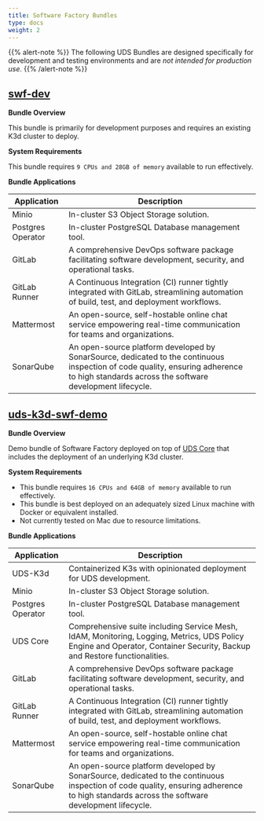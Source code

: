 ```yaml
---
title: Software Factory Bundles
type: docs
weight: 2
---
```


{{% alert-note %}}
The following UDS Bundles are designed specifically for development and testing environments and are *not intended for production use*.
{{% /alert-note %}}

## [swf-dev](https://github.com/defenseunicorns/uds-software-factory/tree/main/bundles/dev)

**Bundle Overview**

This bundle is primarily for development purposes and requires an existing K3d cluster to deploy.

**System Requirements**

This bundle requires `9 CPUs and 28GB of memory` available to run effectively.

**Bundle Applications**

| Application       | Description                                                                                                                                                                               |
| ----------------- | ----------------------------------------------------------------------------------------------------------------------------------------------------------------------------------------- |
| Minio             | In-cluster S3 Object Storage solution.                                                                                                                                                    |
| Postgres Operator | In-cluster PostgreSQL Database management tool.                                                                                                                                           |
| GitLab            | A comprehensive DevOps software package facilitating software development, security, and operational tasks.                                                                               |
| GitLab Runner     | A Continuous Integration (CI) runner tightly integrated with GitLab, streamlining automation of build, test, and deployment workflows.                                                    |
| Mattermost        | An open-source, self-hostable online chat service empowering real-time communication for teams and organizations.                                                                         |
| SonarQube         | An open-source platform developed by SonarSource, dedicated to the continuous inspection of code quality, ensuring adherence to high standards across the software development lifecycle. |

## [uds-k3d-swf-demo](https://github.com/defenseunicorns/uds-software-factory/tree/main/bundles/k3d-demo)

**Bundle Overview**

Demo bundle of Software Factory deployed on top of [UDS Core](https://github.com/defenseunicorns/uds-core) that includes the deployment of an underlying K3d cluster.

**System Requirements**

- This bundle requires `16 CPUs and 64GB of memory` available to run effectively.
- This bundle is best deployed on an adequately sized Linux machine with Docker or equivalent installed.
- Not currently tested on Mac due to resource limitations.

**Bundle Applications**

| Application       | Description                                                                                                                                                                               |
| ----------------- | ----------------------------------------------------------------------------------------------------------------------------------------------------------------------------------------- |
| UDS-K3d           | Containerized K3s with opinionated deployment for UDS development.                                                                                                                        |
| Minio             | In-cluster S3 Object Storage solution.                                                                                                                                                    |
| Postgres Operator | In-cluster PostgreSQL Database management tool.                                                                                                                                           |
| UDS Core          | Comprehensive suite including Service Mesh, IdAM, Monitoring, Logging, Metrics, UDS Policy Engine and Operator, Container Security, Backup and Restore functionalities.                   |
| GitLab            | A comprehensive DevOps software package facilitating software development, security, and operational tasks.                                                                               |
| GitLab Runner     | A Continuous Integration (CI) runner tightly integrated with GitLab, streamlining automation of build, test, and deployment workflows.                                                    |
| Mattermost        | An open-source, self-hostable online chat service empowering real-time communication for teams and organizations.                                                                         |
| SonarQube         | An open-source platform developed by SonarSource, dedicated to the continuous inspection of code quality, ensuring adherence to high standards across the software development lifecycle. |
